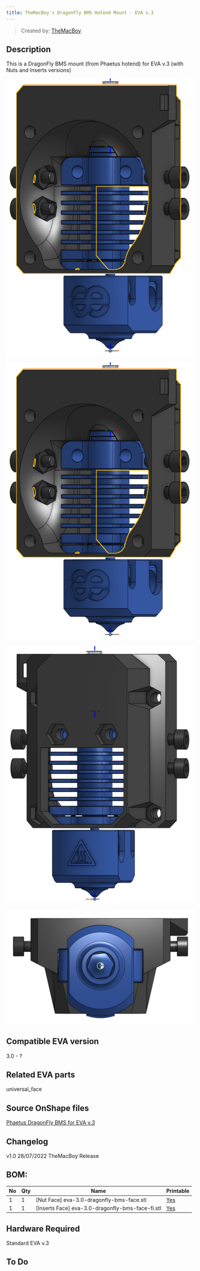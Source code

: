 ```yaml
---
title: TheMacBoy's DragonFly BMS Hotend Mount - EVA v.3
---
```


> Created by: [TheMacBoy](https://github.com/themacboy)

## Description
This is a DragonFly BMS mount (from Phaetus hotend) for EVA v.3 (with Nuts and Inserts versions)

![Phaetus DragonFly BMS v.3 photo](assets/phaetus-dragonfly-bms-onshape-front-v.3.png)

![Phaetus DragonFly BMS v.3 front](assets/phaetus-dragonfly-bms-onshape-front-v.3.png)

![Phaetus DragonFly BMS v.3 rear](assets/phaetus-dragonfly-bms-onshape-side-v.3.png)

![Phaetus DragonFly BMS v.3 bottom](assets/phaetus-dragonfly-bms-onshape-bottom-v.3.png)

## Compatible EVA version
3.0 - ?

## Related EVA parts
universal_face

## Source OnShape files
[Phaetus DragonFly BMS for EVA v.3](https://cad.onshape.com/documents/f2c3071c02dee08bc4257121/w/19aa83495044a1f2bdcdcab5/e/c61a755477919d1d6c7facc3)

## Changelog
v1.0 28/07/2022 TheMacBoy Release

## BOM:
| No | Qty | Name                                               | Printable |
| -- | --- | -------------------------------------------------- | --------- |
| 1  | 1   | [Nut Face] eva-3.0-dragonfly-bms-face.stl    | [Yes](stl/eva-3.0-dragonfly-bms-face.stl) |
| 1  | 1   | [Inserts Face] eva-3.0-dragonfly-bms-face-fi.stl    | [Yes](stl/eva-3.0-dragonfly-bms-face-fi.stl) |


## Hardware Required 
Standard EVA v.3

## To Do 
